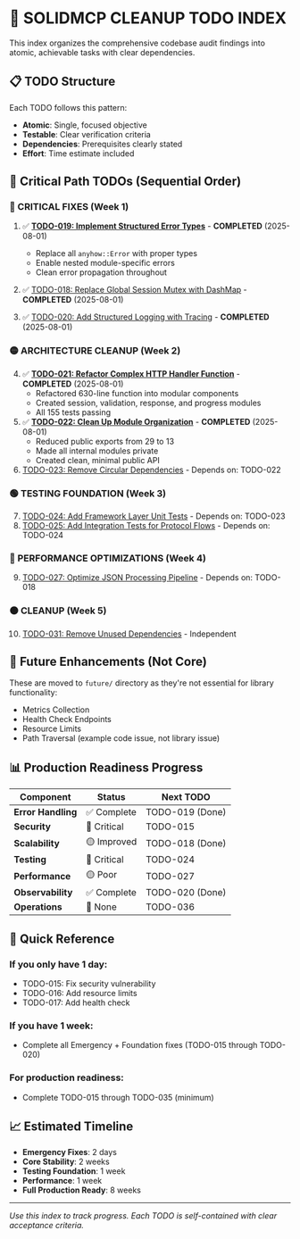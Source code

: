 # 🚀 SOLIDMCP CLEANUP TODO INDEX

This index organizes the comprehensive codebase audit findings into atomic, achievable tasks with clear dependencies.

## 📋 TODO Structure

Each TODO follows this pattern:
- **Atomic**: Single, focused objective
- **Testable**: Clear verification criteria
- **Dependencies**: Prerequisites clearly stated
- **Effort**: Time estimate included

## 🎯 Critical Path TODOs (Sequential Order)

### 🔴 CRITICAL FIXES (Week 1)
1. ✅ **[TODO-019: Implement Structured Error Types](./TODO-019.md)** - **COMPLETED** (2025-08-01)
   - Replace all `anyhow::Error` with proper types
   - Enable nested module-specific errors
   - Clean error propagation throughout
   
2. ✅ [TODO-018: Replace Global Session Mutex with DashMap](./TODO-018.md) - **COMPLETED** (2025-08-01)
3. ✅ [TODO-020: Add Structured Logging with Tracing](./TODO-020.md) - **COMPLETED** (2025-08-01)

### 🟡 ARCHITECTURE CLEANUP (Week 2)
4. ✅ **[TODO-021: Refactor Complex HTTP Handler Function](./TODO-021.md)** - **COMPLETED** (2025-08-01)
   - Refactored 630-line function into modular components
   - Created session, validation, response, and progress modules
   - All 155 tests passing
5. ✅ **[TODO-022: Clean Up Module Organization](./TODO-022.md)** - **COMPLETED** (2025-08-01)
   - Reduced public exports from 29 to 13
   - Made all internal modules private
   - Created clean, minimal public API
6. [TODO-023: Remove Circular Dependencies](./TODO-023.md) - Depends on: TODO-022

### 🟢 TESTING FOUNDATION (Week 3)
7. [TODO-024: Add Framework Layer Unit Tests](./TODO-024.md) - Depends on: TODO-023
8. [TODO-025: Add Integration Tests for Protocol Flows](./TODO-025.md) - Depends on: TODO-024

### 🔵 PERFORMANCE OPTIMIZATIONS (Week 4)
9. [TODO-027: Optimize JSON Processing Pipeline](./TODO-027.md) - Depends on: TODO-018

### ⚫ CLEANUP (Week 5)
10. [TODO-031: Remove Unused Dependencies](./TODO-031.md) - Independent

## 📁 Future Enhancements (Not Core)

These are moved to `future/` directory as they're not essential for library functionality:
- Metrics Collection
- Health Check Endpoints
- Resource Limits
- Path Traversal (example code issue, not library issue)

## 📊 Production Readiness Progress

| Component | Status | Next TODO |
|-----------|--------|-----------|
| **Error Handling** | ✅ Complete | TODO-019 (Done) |
| **Security** | 🔴 Critical | TODO-015 |
| **Scalability** | 🟡 Improved | TODO-018 (Done) |
| **Testing** | 🔴 Critical | TODO-024 |
| **Performance** | 🟡 Poor | TODO-027 |
| **Observability** | ✅ Complete | TODO-020 (Done) |
| **Operations** | 🔴 None | TODO-036 |

## 🎯 Quick Reference

### If you only have 1 day:
- TODO-015: Fix security vulnerability
- TODO-016: Add resource limits
- TODO-017: Add health check

### If you have 1 week:
- Complete all Emergency + Foundation fixes (TODO-015 through TODO-020)

### For production readiness:
- Complete TODO-015 through TODO-035 (minimum)

## 📈 Estimated Timeline

- **Emergency Fixes**: 2 days
- **Core Stability**: 2 weeks  
- **Testing Foundation**: 1 week
- **Performance**: 1 week
- **Full Production Ready**: 8 weeks

---

*Use this index to track progress. Each TODO is self-contained with clear acceptance criteria.*